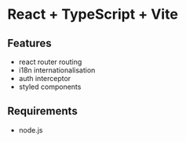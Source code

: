 # React + TypeScript + Vite

## Features

-   react router routing
-   i18n internationalisation
-   auth interceptor
-   styled components

## Requirements

-   node.js
